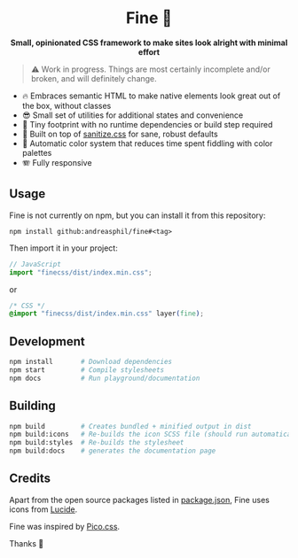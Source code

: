 <h1 align="center">
  Fine 🐥
</h1>

<p align="center">
  <strong>Small, opinionated CSS framework to make sites look alright with minimal effort</strong>
</p>

> ⚠️ Work in progress. Things are most certainly incomplete and/or broken, and will definitely change.

- 🔥 Embraces semantic HTML to make native elements look great out of the box, without classes
- 😎 Small set of utilities for additional states and convenience
- 🐛 Tiny footprint with no runtime dependencies or build step required
- 🧼 Built on top of [sanitize.css](https://github.com/csstools/sanitize.css) for sane, robust defaults
- 🌈 Automatic color system that reduces time spent fiddling with color palettes
- 🪗 Fully responsive

## Usage

Fine is not currently on npm, but you can install it from this repository:

```
npm install github:andreasphil/fine#<tag>
```

Then import it in your project:

```js
// JavaScript
import "finecss/dist/index.min.css";
```

or

```css
/* CSS */
@import "finecss/dist/index.min.css" layer(fine);
```

## Development

```sh
npm install       # Download dependencies
npm start         # Compile stylesheets
npm docs          # Run playground/documentation
```

## Building

```sh
npm build         # Creates bundled + minified output in dist
npm build:icons   # Re-builds the icon SCSS file (should run automatically on start and build)
npm build:styles  # Re-builds the stylesheet
npm build:docs    # generates the documentation page
```

## Credits

Apart from the open source packages listed in [package.json](package.json), Fine uses icons from [Lucide](https://lucide.dev/).

Fine was inspired by [Pico.css](https://picocss.com).

Thanks 🙏
